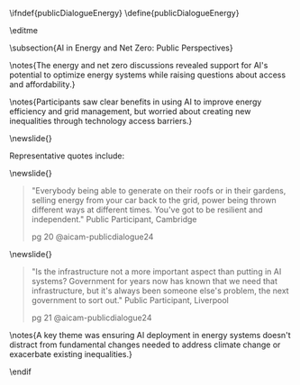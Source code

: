 \ifndef{publicDialogueEnergy}
\define{publicDialogueEnergy}

\editme

\subsection{AI in Energy and Net Zero: Public Perspectives}

\notes{The energy and net zero discussions revealed support for AI's potential to optimize energy systems while raising questions about access and affordability.}

\notes{Participants saw clear benefits in using AI to improve energy efficiency and grid management, but worried about creating new inequalities through technology access barriers.}

\newslide{}

Representative quotes include:

\newslide{}

> "Everybody being able to generate on their roofs or in their gardens, selling energy from your car back to the grid, power being thrown different ways at different times. You've got to be resilient and independent." Public Participant, Cambridge
>
> pg 20 @aicam-publicdialogue24

\newslide{}

> "Is the infrastructure not a more important aspect than putting in AI systems? Government for years now has known that we need that infrastructure, but it's always been someone else's problem, the next government to sort out." Public Participant, Liverpool
>
> pg 21 @aicam-publicdialogue24

\notes{A key theme was ensuring AI deployment in energy systems doesn't distract from fundamental changes needed to address climate change or exacerbate existing inequalities.}

\endif
